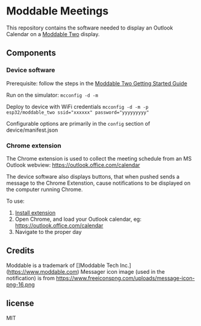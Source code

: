 # Moddable Meetings
This repository contains the software needed to display an Outlook Calendar on a [Moddable Two](https://www.moddable.com/moddable-two.php) display.

## Components
### Device software
Prerequisite: follow the steps in the [Moddable Two Getting Started Guide](https://github.com/Moddable-OpenSource/moddable/blob/public/documentation/devices/moddable-two.md)

Run on the simulator:
`mcconfig -d -m`

Deploy to device with WiFi credentials
`mcconfig -d -m -p esp32/moddable_two ssid="xxxxxx" password="yyyyyyyyy"`

Configurable options are primarily in the `config` section of device/manifest.json

### Chrome extension
The Chrome extension is used to collect the meeting schedule from an MS Outlook webview: https://outlook.office.com/calendar

The device software also displays buttons, that when pushed sends a message to the Chrome Extenstion, cause notifications to be displayed on the computer running Chrome.

To use:
1) [Install extension](https://support.google.com/chrome_webstore/answer/2664769?hl=en)
1) Open Chrome, and load your Outlook calendar, eg: https://outlook.office.com/calendar
1) Navigate to the proper day

## Credits
Moddable is a trademark of []Moddable Tech Inc.](https://www.moddable.com)
Messager icon image (used in the notification) is from https://www.freeiconspng.com/uploads/message-icon-png-16.png

## license
MIT